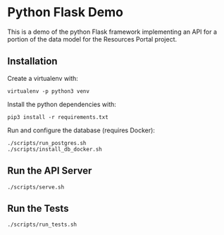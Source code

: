 # Python Flask Demo

This is a demo of the python Flask framework implementing an API for a portion of the data model for the Resources Portal project.

## Installation

Create a virtualenv with:

```
virtualenv -p python3 venv
```

Install the python dependencies with:

```
pip3 install -r requirements.txt
```

Run and configure the database (requires Docker):

```
./scripts/run_postgres.sh
./scripts/install_db_docker.sh
```

## Run the API Server

```
./scripts/serve.sh
```

## Run the Tests

```
./scripts/run_tests.sh
```

